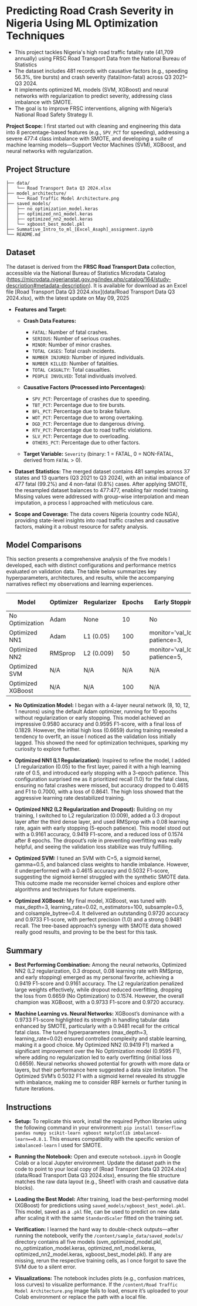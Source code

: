 # Predicting Road Crash Severity in Nigeria Using ML Optimization Techniques

- This project tackles Nigeria's high road traffic fatality rate (41,709 annually) using FRSC Road Transport Data from the National Bureau of Statistics 
- The dataset includes 481 records with causative factors (e.g., speeding 56.3%, tire bursts) and crash severity (fatal/non-fatal) across Q3 2021–Q3 2024.
- It implements optimized ML models (SVM, XGBoost) and neural networks with regularization to predict severity, addressing class imbalance with SMOTE.
- The goal is to improve FRSC interventions, aligning with Nigeria’s National Road Safety Strategy II.

**Project Scope:** I first started out with cleaning and engineering this data into 8 percentage-based features (e.g., `SPV_PCT` for speeding), addressing a severe 477:4 class imbalance with SMOTE, and developing a suite of machine learning models—Support Vector Machines (SVM), XGBoost, and neural networks with regularization.


## Project Structure

```
├── data/
│   └── Road Transport Data Q3 2024.xlsx
├── model_architecture/
│   └── Road Traffic Model Architecture.png
├── saved_models/
│   ├── no_optimization_model.keras               
│   ├── optimized_nn1_model.keras
│   ├── optimized_nn2_model.keras             
│   └── xgboost_best_model.pkl 
├── Summative_Intro_to_ml_[Excel_Asaph]_assignment.ipynb         
└── README.md                    
```


## Dataset

The dataset is derived from the **FRSC Road Transport Data** collection, accessible via the National Bureau of Statistics Microdata Catalog (https://microdata.nigerianstat.gov.ng/index.php/catalog/164/study-description#metadata-description). It is available for download as an Excel file [Road Transport Data Q3 2024.xlsx](data/Road Transport Data Q3 2024.xlsx), with the latest update on May 09, 2025

- **Features and Target:**

  - **Crash Data Features:** 
    - `FATAL`: Number of fatal crashes.
    - `SERIOUS`: Number of serious crashes.
    - `MINOR`: Number of minor crashes.
    - `TOTAL CASES`: Total crash incidents.
    - `NUMBER INJURED`: Number of injured individuals.
    - `NUMBER KILLED`: Number of fatalities.
    - `TOTAL CASUALTY`: Total casualties.
    - `PEOPLE INVOLVED`: Total individuals involved.
  
  - **Causative Factors (Processed into Percentages):**
    - `SPV_PCT`: Percentage of crashes due to speeding.
    - `TBT_PCT`: Percentage due to tire bursts.
    - `BFL_PCT`: Percentage due to brake failure.
    - `WOT_PCT`: Percentage due to wrong overtaking.
    - `DGD_PCT`: Percentage due to dangerous driving.
    - `RTV_PCT`: Percentage due to road traffic violations.
    - `SLV_PCT`: Percentage due to overloading.
    - `OTHERS_PCT`: Percentage due to other factors.
  
  - **Target Variable:** `Severity` (binary: 1 = FATAL, 0 = NON-FATAL, derived from `FATAL` > 0).
  
- **Dataset Statistics:** The merged dataset contains 481 samples across 37 states and 13 quarters (Q3 2021 to Q3 2024), with an initial imbalance of 477 fatal (99.2%) and 4 non-fatal (0.8%) cases. After applying SMOTE, the resampled dataset balances to 477:477, enabling fair model training. Missing values were addressed with group-wise interpolation and mean imputation, a process I approached with meticulous care.

- **Scope and Coverage:** The data covers Nigeria (country code NGA), providing state-level insights into road traffic crashes and causative factors, making it a robust resource for safety analysis.


## Model Comparisons

This section presents a comprehensive analysis of the five models I developed, each with distinct configurations and performance metrics evaluated on validation data. The table below summarizes key hyperparameters, architectures, and results, while the accompanying narratives reflect my observations and learning experiences.

| Model             | Optimizer    | Regularizer   | Epochs | Early Stopping | Layers (Neurons) | Learning Rate | Accuracy | F1-score | Precision | Recall | Loss  |
|-------------------|--------------|---------------|--------|----------------|------------------|---------------|----------|----------|-----------|--------|-------|
| No Optimization   | Adam         | None          | 10     | No             | 4 (8, 10, 12, 1) | Default       | 0.9580   | 0.9595   | 0.9600    | 0.9590 | 0.1829 |
| Optimized NN1     | Adam         | L1 (0.05)     | 100      | monitor='val_loss', patience=3,            | 4 (8, 10, 12, 1) | 0.5           | 0.4615   | 0.7000   | 0.5000    | 1.0000 | 0.8641 |
| Optimized NN2     | RMSprop      | L2 (0.009)    | 50      | monitor='val_loss', patience=5,            | 4 (8, 10, 12, 1) | 0.08          | 0.9161   | 0.9419   | 0.9300    | 0.9500 | 0.1574 |
| Optimized SVM     | N/A          | N/A           | N/A    | N/A            | N/A              | N/A           | 0.4615   | 0.5032   | 0.5000    | 0.5065 | N/A    |
| Optimized XGBoost | N/A          | N/A           | 100    | N/A            | N/A              | N/A           | 0.9720   | 0.9733   | 1.0000    | 0.9481 | N/A    |


- **No Optimization Model:** I began with a 4-layer neural network (8, 10, 12, 1 neurons) using the default Adam optimizer, running for 10 epochs without regularization or early stopping. This model achieved an impressive 0.9580 accuracy and 0.9595 F1-score, with a final loss of 0.1829. However, the initial high loss (0.6659) during training revealed a tendency to overfit, an issue I noticed as the validation loss initially lagged. This showed the need for optimization techniques, sparking my curiosity to explore further.

- **Optimized NN1 (L1 Regularization):** Inspired to refine the model, I added L1 regularization (0.05) to the first layer, paired it with a high learning rate of 0.5, and introduced early stopping with a 3-epoch patience. This configuration surprised me as it prioritized recall (1.0) for the fatal class, ensuring no fatal crashes were missed, but accuracy dropped to 0.4615 and F1 to 0.7000, with a loss of 0.8641. The high loss showed that the aggressive learning rate destabilized training.

- **Optimized NN2 (L2 Regularization and Dropout):** Building on my training, I switched to L2 regularization (0.009), added a 0.3 dropout layer after the third dense layer, and used RMSprop with a 0.08 learning rate, again with early stopping (5-epoch patience). This model stood out with a 0.9161 accuracy, 0.9419 F1-score, and a reduced loss of 0.1574 after 8 epochs. The dropout’s role in preventing overfitting was really helpful, and seeing the validation loss stabilize was truly fulfilling.

- **Optimized SVM:** I tuned an SVM with C=5, a sigmoid kernel, gamma=0.5, and balanced class weights to handle imbalance. However, it underperformed with a 0.4615 accuracy and 0.5032 F1-score, suggesting the sigmoid kernel struggled with the synthetic SMOTE data. This outcome made me reconsider kernel choices and explore other algorithms and techniques for future experiments.

- **Optimized XGBoost:** My final model, XGBoost, was tuned with max_depth=3, learning_rate=0.02, n_estimators=100, subsample=0.5, and colsample_bytree=0.4. It delivered an outstanding 0.9720 accuracy and 0.9733 F1-score, with perfect precision (1.0) and a strong 0.9481 recall. The tree-based approach’s synergy with SMOTE data showed really good results, and proving to be the best for this task.


## Summary

- **Best Performing Combination:** Among the neural networks, Optimized NN2 (L2 regularization, 0.3 dropout, 0.08 learning rate with RMSprop, and early stopping) emerged as my personal favorite, achieving a 0.9419 F1-score and 0.9161 accuracy. The L2 regularization penalized large weights effectively, while dropout reduced overfitting, dropping the loss from 0.6659 (No Optimization) to 0.1574. However, the overall champion was XGBoost, with a 0.9733 F1-score and 0.9720 accuracy.

- **Machine Learning vs. Neural Networks:** XGBoost’s dominance with a 0.9733 F1-score highlighted its strength in handling tabular data enhanced by SMOTE, particularly with a 0.9481 recall for the critical fatal class. The tuned hyperparameters (max_depth=3, learning_rate=0.02) ensured controlled complexity and stable learning, making it a good choice. My Optimized NN2 (0.9419 F1) marked a significant improvement over the No Optimization model (0.9595 F1), where adding no regularization led to early overfitting (initial loss 0.6659). Neural networks showed potential for growth with more data or layers, but their performance here suggested a data size limitation. The Optimized SVM’s 0.5032 F1 with a sigmoid kernel revealed its struggle with imbalance, making me to consider RBF kernels or further tuning in future iterations.


## Instructions

- **Setup:** To replicate this work, install the required Python libraries using the following command in your environment: `pip install tensorflow pandas numpy scikit-learn xgboost matplotlib imbalanced-learn==0.8.1`. This ensures compatibility with the specific version of `imbalanced-learn` I used for SMOTE.

- **Running the Notebook:** Open and execute `notebook.ipynb` in Google Colab or a local Jupyter environment. Update the dataset path in the code to point to your local copy of [Road Transport Data Q3 2024.xlsx](data/Road Transport Data Q3 2024.xlsx), ensuring the file structure matches the raw data layout (e.g., Sheet1 with crash and causative data blocks).

- **Loading the Best Model:** After training, load the best-performing model (XGBoost) for predictions using `saved_models/xgboost_best_model.pkl`. This model, saved as a `.pkl` file, can be used to predict on new data after scaling it with the same `StandardScaler` fitted on the training set.

- **Verification:** I learned the hard way to double-check outputs—after running the notebook, verify the `/content/sample_data/saved_models/` directory contains all five models (svm_optimized_model.pkl, no_optimization_model.keras, optimized_nn1_model.keras, optimized_nn2_model.keras, xgboost_best_model.pkl). If any are missing, rerun the respective training cells, as I once forgot to save the SVM due to a silent error.

- **Visualizations:** The notebook includes plots (e.g., confusion matrices, loss curves) to visualize performance. If the `/content/Road Traffic Model Architecture.png` image fails to load, ensure it’s uploaded to your Colab environment or replace the path with a local file.
